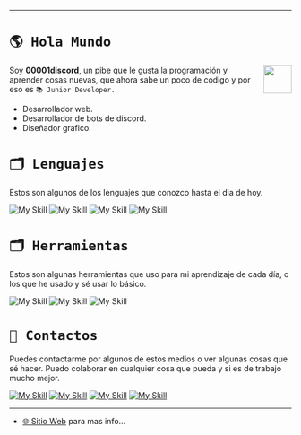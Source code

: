 
---
# ``🌎 Hola Mundo``
<img align='right' src="https://i.ibb.co/xc8Bnbf/upscalemedia-transformed.png" width="50">

Soy **00001discord**, un pibe que le gusta la programación y aprender cosas nuevas, que ahora sabe un poco de codigo y por eso es ``📚 Junior Developer.``

* Desarrollador web.
* Desarrollador de bots de discord.
* Diseñador grafico.

# ``🗂 Lenguajes``
Estos son algunos de los lenguajes que conozco hasta el dia de hoy.

![My Skill](https://skillicons.dev/icons?i=py) ![My Skill](https://skillicons.dev/icons?i=js) ![My Skill](https://skillicons.dev/icons?i=html) ![My Skill](https://skillicons.dev/icons?i=css)
 



# ``🗂 Herramientas``
Estos son algunas herramientas que uso para mi aprendizaje de cada día, o los que he usado y sé usar lo básico.

![My Skill](https://skillicons.dev/icons?i=photoshop) ![My Skill](https://skillicons.dev/icons?i=vscode) ![My Skill](https://skillicons.dev/icons?i=idea) 
 




# ``📣 Contactos``
Puedes contactarme por algunos de estos medios o ver algunas cosas que sé hacer. Puedo colaborar en cualquier cosa que pueda y si es de trabajo mucho mejor.

[![My Skill](https://skillicons.dev/icons?i=discord)](https://discord.com/users/767527252682211369) [![My Skill](https://skillicons.dev/icons?i=twitter)](https://x.com/00001discord) [![My Skill](https://skillicons.dev/icons?i=github)](https://github.com/00001DISCORD) [![My Skill](https://skillicons.dev/icons?i=instagram)](https://www.instagram.com/valenn.shilton_/) 

---

* [🌐 Sitio Web](https://revaydev.vercel.app/) para mas info...

